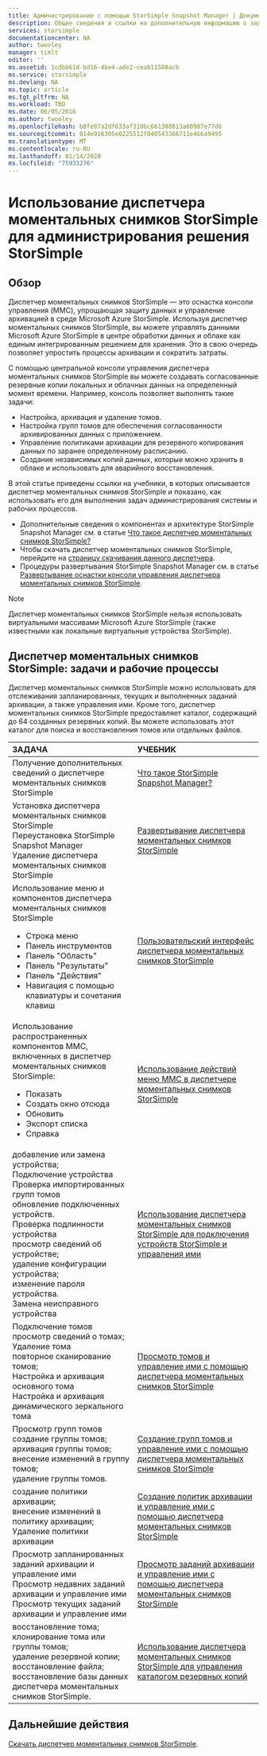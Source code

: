 ```yaml
---
title: Администрирование с помощью StorSimple Snapshot Manager | Документация Майкрософт
description: Общие сведения и ссылки на дополнительную информацию о задачах администрирования и рабочих процессах, которые можно выполнять с помощью диспетчера моментальных снимков StorSimple.
services: storsimple
documentationcenter: NA
author: twooley
manager: timlt
editor: ''
ms.assetid: 1cdbb61d-bd16-4be4-ade2-ceab11508acb
ms.service: storsimple
ms.devlang: NA
ms.topic: article
ms.tgt_pltfrm: NA
ms.workload: TBD
ms.date: 06/05/2016
ms.author: twooley
ms.openlocfilehash: b8fe87a2df633af310bc661308813a60987e77d6
ms.sourcegitcommit: 014e916305e0225512f040543366711e466a9495
ms.translationtype: MT
ms.contentlocale: ru-RU
ms.lasthandoff: 01/14/2020
ms.locfileid: "75933276"
---
```

# <a name="use-storsimple-snapshot-manager-to-administer-your-storsimple-solution"></a>Использование диспетчера моментальных снимков StorSimple для администрирования решения StorSimple

## <a name="overview"></a>Обзор
Диспетчер моментальных снимков StorSimple — это оснастка консоли управления (MMC), упрощающая защиту данных и управление архивацией в среде Microsoft Azure StorSimple. Используя диспетчер моментальных снимков StorSimple, вы можете управлять данными Microsoft Azure StorSimple в центре обработки данных и облаке как единым интегрированным решением для хранения. Это в свою очередь позволяет упростить процессы архивации и сократить затраты.

С помощью центральной консоли управления диспетчера моментальных снимков StorSimple вы можете создавать согласованные резервные копии локальных и облачных данных на определенный момент времени. Например, консоль позволяет выполнять такие задачи:

* Настройка, архивация и удаление томов.
* Настройка групп томов для обеспечения согласованности архивированных данных с приложением.
* Управление политиками архивации для резервного копирования данных по заранее определенному расписанию.
* Создание независимых копий данных, которые можно хранить в облаке и использовать для аварийного восстановления.

В этой статье приведены ссылки на учебники, в которых описывается диспетчер моментальных снимков StorSimple и показано, как использовать его для выполнения задач администрирования системы и рабочих процессов.

* Дополнительные сведения о компонентах и архитектуре StorSimple Snapshot Manager см. в статье [Что такое диспетчер моментальных снимков StorSimple?](storsimple-what-is-snapshot-manager.md) 
* Чтобы скачать диспетчер моментальных снимков StorSimple, перейдите на [страницу скачивания данного диспетчера](https://www.microsoft.com/download/details.aspx?id=44220).
* Процедуры развертывания StorSimple Snapshot Manager см. в статье [Развертывание оснастки консоли управления диспетчера моментальных снимков StorSimple](storsimple-snapshot-manager-deployment.md).

> [!NOTE]
> Диспетчер моментальных снимков StorSimple нельзя использовать виртуальными массивами Microsoft Azure StorSimple (также известными как локальные виртуальные устройства StorSimple).


## <a name="storsimple-snapshot-manager-tasks-and-workflows"></a>Диспетчер моментальных снимков StorSimple: задачи и рабочие процессы
Диспетчер моментальных снимков StorSimple можно использовать для отслеживания запланированных, текущих и выполненных заданий архивации, а также управления ими. Кроме того, диспетчер моментальных снимков StorSimple предоставляет каталог, содержащий до 64 созданных резервных копий. Вы можете использовать этот каталог для поиска и восстановления томов или отдельных файлов. 

| ЗАДАЧА | УЧЕБНИК |
|:--- |:--- |
| Получение дополнительных сведений о диспетчере моментальных снимков StorSimple |[Что такое StorSimple Snapshot Manager?](storsimple-what-is-snapshot-manager.md) |
| Установка диспетчера моментальных снимков StorSimple<br>Переустановка StorSimple Snapshot Manager<br>Удаление диспетчера моментальных снимков StorSimple |[Развертывание диспетчера моментальных снимков StorSimple](storsimple-snapshot-manager-deployment.md) |
| Использование меню и компонентов диспетчера моментальных снимков StorSimple<ul><li>Строка меню</li><li>Панель инструментов</li><li>Панель "Область"</li><li>Панель "Результаты"</li><li>Панель "Действия"</li><li>Навигация с помощью клавиатуры и сочетания клавиш</li></ul> |[Пользовательский интерфейс диспетчера моментальных снимков StorSimple](storsimple-use-snapshot-manager.md) |
| Использование распространенных компонентов MMC, включенных в диспетчер моментальных снимков StorSimple:<ul><li>Показать</li><li>Создать окно отсюда</li><li>Обновить</li><li>Экспорт списка</li><li>Справка</li></ul> |[Использование действий меню MMC в диспетчере моментальных снимков StorSimple](storsimple-snapshot-manager-mmc-menu.md) |
| добавление или замена устройства;<br>Подключение устройства<br>Проверка импортированных групп томов<br>обновление подключенных устройств.<br>Проверка подлинности устройства<br>просмотр сведений об устройстве;<br>удаление конфигурации устройства;<br>изменение пароля устройства.<br>Замена неисправного устройства<br> |[Использование диспетчера моментальных снимков StorSimple для подключения устройств StorSimple и управления ими](storsimple-snapshot-manager-manage-devices.md) |
| Подключение томов<br>просмотр сведений о томах;<br>Удаление тома<br>повторное сканирование томов;<br>Настройка и архивация основного тома<br>Настройка и архивация динамического зеркального тома |[Просмотр томов и управление ими с помощью диспетчера моментальных снимков StorSimple](storsimple-snapshot-manager-manage-volumes.md) |
| Просмотр групп томов<br>создание группы томов;<br>архивация группы томов;<br>внесение изменений в группу томов;<br>удаление группы томов. |[Создание групп томов и управление ими с помощью диспетчера моментальных снимков StorSimple](storsimple-snapshot-manager-manage-volume-groups.md) |
| создание политики архивации; <br>внесение изменений в политику архивации;<br>Удаление политики архивации |[Создание политик архивации и управление ими с помощью диспетчера моментальных снимков StorSimple](storsimple-snapshot-manager-manage-backup-policies.md) |
| Просмотр запланированных заданий архивации и управление ими<br>Просмотр недавних заданий архивации и управление ими<br>Просмотр текущих заданий архивации и управление ими |[Просмотр заданий архивации и управление ими с помощью диспетчера моментальных снимков StorSimple](storsimple-snapshot-manager-manage-backup-jobs.md) |
| восстановление тома;<br>клонирование тома или группы томов;<br>удаление резервной копии;<br>восстановление файла;<br>восстановление базы данных диспетчера моментальных снимков StorSimple. |[Использование диспетчера моментальных снимков StorSimple для управления каталогом резервных копий](storsimple-snapshot-manager-manage-backup-catalog.md) |

## <a name="next-steps"></a>Дальнейшие действия
[Скачать диспетчер моментальных снимков StorSimple](https://www.microsoft.com/download/details.aspx?id=44220).

